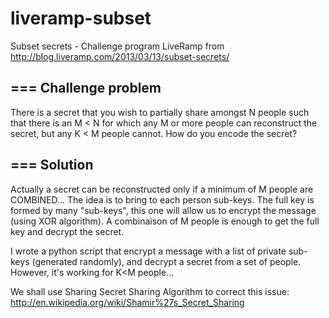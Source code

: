 liveramp-subset
===============

Subset secrets - Challenge program LiveRamp from http://blog.liveramp.com/2013/03/13/subset-secrets/


===
Challenge problem
-
There is a secret that you wish to partially share amongst N people such that there is an M < N for which any M or more people can reconstruct the secret, but any K < M people cannot. How do you encode the secret?


===
Solution
-

Actually a secret can be reconstructed only if a minimum of M people are COMBINED...
The idea is to bring to each person sub-keys. The full key is formed by many "sub-keys", this one will allow us to encrypt the message (using XOR algorithm).
A combinaison of M people is enough to get the full key and decrypt the secret.

I wrote a python script that encrypt a message with a list of private sub-keys (generated randomly), and decrypt a secret from a set of people. However, it's working for K<M people...

We shall use Sharing Secret Sharing Algorithm to correct this issue:
http://en.wikipedia.org/wiki/Shamir%27s_Secret_Sharing
